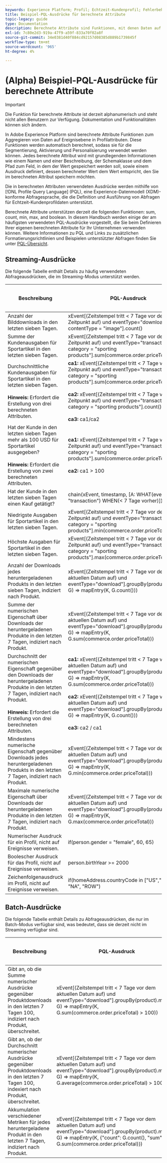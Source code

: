 ```yaml
---
keywords: Experience Platform; Profil; Echtzeit-Kundenprofil; Fehlerbehebung; API
title: Beispiel-PQL-Ausdrücke für berechnete Attribute
topic-legacy: guide
type: Documentation
description: Berechnete Attribute sind Funktionen, mit denen Daten auf Ereignisebene in Attribute auf Profilebene aggregiert werden. Diese Funktionen erfordern die Verwendung gültiger PQL-Ausdrücke (Profile Query Language). In diesem Handbuch werden einige der am häufigsten verwendeten PQL-Ausdrücke für berechnete Attribute vorgestellt.
exl-id: 7c80e2d3-919a-47f9-a59f-833a70f02a8f
source-git-commit: 34e0381d40f884cd92157d08385d889b1739845f
workflow-type: tm+mt
source-wordcount: '965'
ht-degree: 4%

---
```


# (Alpha) Beispiel-PQL-Ausdrücke für berechnete Attribute

>[!IMPORTANT]
>
>Die Funktion für berechnete Attribute ist derzeit alphanumerisch und steht nicht allen Benutzern zur Verfügung. Dokumentation und Funktionalitäten können sich ändern.

In Adobe Experience Platform sind berechnete Attribute Funktionen zum Aggregieren von Daten auf Ereignisebene in Profilattributen. Diese Funktionen werden automatisch berechnet, sodass sie für die Segmentierung, Aktivierung und Personalisierung verwendet werden können. Jedes berechnete Attribut wird mit grundlegenden Informationen wie einem Namen und einer Beschreibung, der Schemaklasse und dem Pfad zum Feld, in dem der Wert gespeichert werden soll, sowie einem Ausdruck definiert, dessen berechneter Wert dem Wert entspricht, den Sie im berechneten Attribut speichern möchten.

Die in berechneten Attributen verwendeten Ausdrücke werden mithilfe von [!DNL Profile Query Language] (PQL), eine Experience-Datenmodell (XDM)-konforme Abfragesprache, die die Definition und Ausführung von Abfragen für Echtzeit-Kundenprofildaten unterstützt.

Berechnete Attribute unterstützen derzeit die folgenden Funktionen: sum, count, min, max, and boolean. In diesem Handbuch werden einige der am häufigsten verwendeten PQL-Ausdrücke vorgestellt, die Sie beim Definieren Ihrer eigenen berechneten Attribute für Ihr Unternehmen verwenden können. Weitere Informationen zu PQL und Links zu zusätzlichen Formatierungsrichtlinien und Beispielen unterstützter Abfragen finden Sie unter [PQL-Übersicht](../../segmentation/pql/overview.md).

## Streaming-Ausdrücke

Die folgende Tabelle enthält Details zu häufig verwendeten Abfrageausdrücken, die im Streaming-Modus unterstützt werden.

| Beschreibung | PQL-Ausdruck | Eingabetyp:<br/>Profil- oder Erlebnisereignis (EE)[]) | Ergebnistyp |
|---|---|---|---|
| Anzahl der Bilddownloads in den letzten sieben Tagen. | xEvent[(Zeitstempel tritt &lt; 7 Tage vor dem Zeitpunkt auf) und eventType=&quot;download&quot; und contentType = &quot;image&quot;].count() | Profil und EE[] | Ganzzahl |
| Summe der Kundenausgaben für Sportartikel in den letzten sieben Tagen. | xEvent[(Zeitstempel tritt &lt; 7 Tage vor dem Zeitpunkt auf) und eventType=&quot;transaction&quot; und category = &quot;sporting products&quot;].sum(commerce.order.priceTotal) | Profil und EE[] | Ganzzahl oder Double |
| Durchschnittliche Kundenausgaben für Sportartikel in den letzten sieben Tagen.<br/><br/>**Hinweis:** Erfordert die Erstellung von drei berechneten Attributen. | **ca1:** xEvent[(Zeitstempel tritt &lt; 7 Tage vor dem Zeitpunkt auf) und eventType=&quot;transaction&quot; und category = &quot;sporting products&quot;].sum(commerce.order.priceTotal)<br/><br/>**ca2:** xEvent[(Zeitstempel tritt &lt; 7 Tage vor dem Zeitpunkt auf) und eventType=&quot;transaction&quot; und category = &quot;sporting products&quot;].count()<br/><br/>**ca3:** ca1/ca2 | Profil und EE[] | Double |
| Hat der Kunde in den letzten sieben Tagen mehr als 100 USD für Sportartikel ausgegeben?<br/><br/>**Hinweis:** Erfordert die Erstellung von zwei berechneten Attributen. | **ca1:** xEvent[(Zeitstempel tritt &lt; 7 Tage vor dem Zeitpunkt auf) und eventType=&quot;transaction&quot; und category = &quot;sporting products&quot;].sum(commerce.order.priceTotal)<br/><br/>**ca2:** ca1 > 100 | Profil und EE[] | Boolesch |
| Hat der Kunde in den letzten sieben Tagen einen Kauf getätigt? | chain(xEvent, timestamp, [A: WHAT(eventType = &quot;transaction&quot;) WHEN(&lt; 7 Tage vorher)]) | Profil und EE[] | Boolesch |
| Niedrigste Ausgaben für Sportartikel in den letzten sieben Tagen. | xEvent[(Zeitstempel tritt &lt; 7 Tage vor dem Zeitpunkt auf) und eventType=&quot;transaction&quot; und category = &quot;sporting products&quot;].min(commerce.order.priceTotal) | Profil und EE[] | Ganzzahl oder Double |
| Höchste Ausgaben für Sportartikel in den letzten sieben Tagen. | xEvent[(Zeitstempel tritt &lt; 7 Tage vor dem Zeitpunkt auf) und eventType=&quot;transaction&quot; und category = &quot;sporting products&quot;].max(commerce.order.priceTotal) | Profil und EE[] | Ganzzahl oder Double |
| Anzahl der Downloads jedes heruntergeladenen Produkts in den letzten sieben Tagen, indiziert nach Produkt. | xEvent[(Zeitstempel tritt &lt; 7 Tage vor dem aktuellen Datum auf) und eventType=&quot;download&quot;].groupBy(product).map((K, G) => mapEntry(K, G.count())) | Profil und EE[] | Zuordnung[Zeichenfolge, Ganzzahl] |
| Summe der numerischen Eigenschaft über Downloads der heruntergeladenen Produkte in den letzten 7 Tagen, indiziert nach Produkt. | xEvent[(Zeitstempel tritt &lt; 7 Tage vor dem aktuellen Datum auf) und eventType=&quot;download&quot;].groupBy(product).map((K, G) => mapEntry(K, G.sum(commerce.order.priceTotal))) | Profil und EE[] | Zuordnung[Zeichenfolge, Ganzzahl] oder Landkarte[Zeichenfolge, Doppelt] |
| Durchschnitt der numerischen Eigenschaft gegenüber den Downloads der heruntergeladenen Produkte in den letzten 7 Tagen, indiziert nach Produkt.<br/><br/>**Hinweis:** Erfordert die Erstellung von drei berechneten Attributen. | **ca1:** xEvent[(Zeitstempel tritt &lt; 7 Tage vor dem aktuellen Datum auf) und eventType=&quot;download&quot;].groupBy(product).map((K, G) => mapEntry(K, G.sum(commerce.order.priceTotal)))<br/><br/>**ca2:** xEvent[(Zeitstempel tritt &lt; 7 Tage vor dem aktuellen Datum auf) und eventType=&quot;download&quot;].groupBy(product).map((K, G) => mapEntry(K, G.count()))<br/><br/>**ca3:** ca2 / ca1 | Profil und EE[] | Zuordnung[Zeichenfolge, Doppelt] |
| Mindestens numerische Eigenschaft gegenüber Downloads jedes heruntergeladenen Produkts in den letzten 7 Tagen, indiziert nach Produkt. | xEvent[(Zeitstempel tritt &lt; 7 Tage vor dem aktuellen Datum auf) und eventType=&quot;download&quot;].groupBy(product).map((K, G) => mapEntry(K, G.min(commerce.order.priceTotal))) | Profil und EE[] | Zuordnung[Zeichenfolge, Ganzzahl] oder Landkarte[Zeichenfolge, Doppelt] |
| Maximale numerische Eigenschaft über Downloads der heruntergeladenen Produkte in den letzten 7 Tagen, indiziert nach Produkt. | xEvent[(Zeitstempel tritt &lt; 7 Tage vor dem aktuellen Datum auf) und eventType=&quot;download&quot;].groupBy(product).map((K, G) => mapEntry(K, G.max(commerce.order.priceTotal))) | Profil und EE[] | Zuordnung[Zeichenfolge, Ganzzahl] oder Landkarte[Zeichenfolge, Doppelt] |
| Numerischer Ausdruck für ein Profil, nicht auf Ereignisse verweisen. | if(person.gender = &quot;female&quot;, 60, 65) | Profil | Ganzzahl oder Double |
| Boolescher Ausdruck für das Profil, nicht auf Ereignisse verweisen. | person.birthYear >= 2000 | Profil | Boolesch |
| Zeichenfolgenausdruck im Profil, nicht auf Ereignisse verweisen. | if(homeAddress.countryCode in [&quot;US&quot;,&quot;MX&quot;,&quot;CA&quot;], &quot;NA&quot;, &quot;ROW&quot;) | Profil | Zeichenfolge |

## Batch-Ausdrücke

Die folgende Tabelle enthält Details zu Abfrageausdrücken, die nur im Batch-Modus verfügbar sind, was bedeutet, dass sie derzeit nicht im Streaming verfügbar sind.

| Beschreibung | PQL-Ausdruck | Eingabetyp:<br/>Profil- oder Erlebnisereignis (EE)[]) | Ergebnistyp |
|---|---|---|---|
| Gibt an, ob die Summe numerischer Ausdrücke gegenüber Produktdownloads in den letzten 7 Tagen 100, indiziert nach Produkt, überschreitet. | xEvent[(Zeitstempel tritt &lt; 7 Tage vor dem aktuellen Datum auf) und eventType=&quot;download&quot;].groupBy(product).map((K, G) => mapEntry(K, G.sum(commerce.order.priceTotal) > 100)) | Profil und EE[] | Zuordnung[Zeichenfolge, Boolesch] |
| Gibt an, ob der Durchschnitt numerischer Ausdrücke gegenüber Produktdownloads in den letzten 7 Tagen 100, indexiert nach Produkt, überschreitet. | xEvent[(Zeitstempel tritt &lt; 7 Tage vor dem aktuellen Datum auf) und eventType=&quot;download&quot;].groupBy(product).map((K, G) => mapEntry(K, G.average(commerce.order.priceTotal) > 100)) | Profil und EE[] | Zuordnung[Zeichenfolge, Boolesch] |
| Akkumulation verschiedener Metriken für jedes heruntergeladene Produkt in den letzten 7 Tagen, indiziert nach Produkt. | xEvent[(Zeitstempel tritt &lt; 7 Tage vor dem aktuellen Datum auf) und eventType=&quot;download&quot;].groupBy(product).map((K, G) => mapEntry(K, {&quot;count&quot;: G.count(), &quot;sum&quot;: G.sum(commerce.order.priceTotal)}) | Profil und EE[] | Zuordnung[Zeichenfolge, Objekt] wobei Objekt ein benutzerdefinierter XDM-Typ ist |
